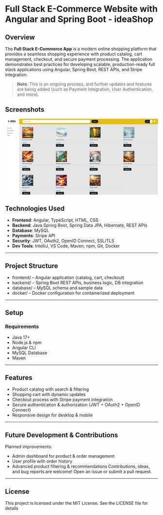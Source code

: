 # Full Stack E-Commerce Website with Angular and Spring Boot - ideaShop

## Overview
The **Full Stack E-Commerce App** is a modern online shopping platform that provides a seamless shopping experience with product catalog, cart management, checkout, and secure payment processing. The application demonstrates best practices for developing scalable, production-ready full stack applications using Angular, Spring Boot, REST APIs, and Stripe integration.  

> **Note**: This is an ongoing process, and further updates and features are being added (such as Payment Integration, User Authentication, and more). 

## Screenshots 

![Desktop Screenshot](./ideaShop-screenshot.png)

## Technologies Used  
- **Frontend**: Angular, TypeScript, HTML, CSS  
- **Backend**: Java Spring Boot, Spring Data JPA, Hibernate, REST APIs  
- **Database**: MySQL  
- **Payments**: Stripe API  
- **Security**: JWT, OAuth2, OpenID Connect, SSL/TLS  
- **Dev Tools**: IntelliJ, VS Code, Maven, npm, Git, Docker  

---
## Project Structure  
- frontend/ – Angular application (catalog, cart, checkout)
- backend/ – Spring Boot REST APIs, business logic, DB integration
- database/ – MySQL schema and sample data
- docker/ – Docker configuration for containerized deployment

---
## Setup
### Requirements  
- Java 17+  
- Node.js & npm  
- Angular CLI  
- MySQL Database  
- Maven

---
## Features
- Product catalog with search & filtering
-  Shopping cart with dynamic updates
-  Checkout process with Stripe payment integration
-  Secure authentication & authorization (JWT + OAuth2 + OpenID Connect)
-  Responsive design for desktop & mobile

---

## Future Development & Contributions
Planned improvements:
- Admin dashboard for product & order management
- User profile with order history
- Advanced product filtering & recommendations
Contributions, ideas, and bug reports are welcome! Open an issue or submit a pull request.

---
## License
This project is licensed under the MIT License. See the LICENSE file for details
